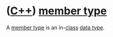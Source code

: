 # ([C++](Cpp.md)) [member type](CppMemberType.md)

A [member type](CppMemberType.md) is an in-[class](CppClass.md) [data type](CppDataType.md).
